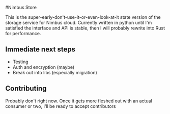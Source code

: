 #Nimbus Store

This is the super-early-don't-use-it-or-even-look-at-it state version of the storage service for Nimbus cloud. Currently written in python until I'm satisfied the interface and API is stable, then I will probably rewrite into Rust for performance.

## Immediate next steps
- Testing
- Auth and encryption (maybe)
- Break out into libs (especially migration)

## Contributing

Probably don't right now. Once it gets more fleshed out with an actual consumer or two, I'll be ready to accept contributors